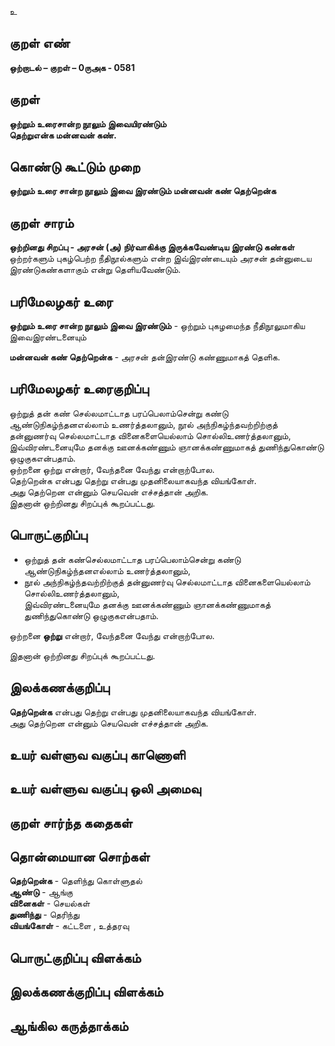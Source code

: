 உ

## குறள் எண் 

**ஒற்றாடல் – குறள் – 0ருஅக - 0581**  

## குறள் 

**ஒற்றும் உரைசான்ற நூலும் இவையிரண்டும்  
தெற்றுஎன்க மன்னவன் கண்.**  

## கொண்டு கூட்டும் முறை

**ஒற்றும் உரை சான்ற நூலும் இவை இரண்டும் மன்னவன் கண் தெற்றென்க**

## குறள் சாரம் 

**ஒற்றினது சிறப்பு - அரசன் (அ) நிர்வாகிக்கு இருக்கவேண்டிய இரண்டு கண்கள்**  
ஒற்றர்களும் புகழ்பெற்ற நீதிநூல்களும் என்ற இவ்இரண்டையும் அரசன் தன்னுடைய இரண்டுகண்களாகும் என்று தெளியவேண்டும்.  

## பரிமேலழகர் உரை

**ஒற்றும் உரை சான்ற நூலும் இவை இரண்டும்** - ஒற்றும் புகழமைந்த நீதிநூலுமாகிய இவைஇரண்டனையும்  

**மன்னவன் கண் தெற்றென்க** - அரசன் தன்இரண்டு கண்ணுமாகத் தெளிக. 

## பரிமேலழகர் உரைகுறிப்பு   

ஒற்றுத் தன் கண் செல்லமாட்டாத பரப்பெலாம்சென்று கண்டு ஆண்டுநிகழ்ந்தனஎல்லாம் உணர்த்தலானும், நூல் அந்நிகழ்ந்தவற்றிற்குத் தன்னுணர்வு செல்லமாட்டாத வினைகளையெல்லாம் சொல்லிஉணர்த்தலானும், இவ்விரண்டனையுமே தனக்கு ஊனக்கண்ணும் ஞானக்கண்ணுமாகத் துணிந்துகொண்டு ஒழுகுகஎன்பதாம்.  
ஒற்றனை ஒற்று என்றார், வேந்தனை வேந்து என்றாற்போல.  
தெற்றென்க என்பது தெற்று என்பது முதனிலையாகவந்த வியங்கோள்.  
அது தெற்றென என்னும் செயவென் எச்சத்தான் அறிக.  
இதனான் ஒற்றினது சிறப்புக் கூறப்பட்டது.   
 
## பொருட்குறிப்பு 

* ஒற்றுத் தன் கண்செல்லமாட்டாத பரப்பெலாம்சென்று கண்டு ஆண்டுநிகழ்ந்தனஎல்லாம் உணர்த்தலானும்,    
* நூல் அந்நிகழ்ந்தவற்றிற்குத் தன்னுணர்வு செல்லமாட்டாத வினைகளையெல்லாம் சொல்லிஉணர்த்தலானும்,  
இவ்விரண்டனையுமே தனக்கு ஊனக்கண்ணும் ஞானக்கண்ணுமாகத் துணிந்துகொண்டு ஒழுகுகஎன்பதாம். 

ஒற்றனை **ஒற்று** என்றார், வேந்தனை வேந்து என்றாற்போல.  

இதனான் ஒற்றினது சிறப்புக் கூறப்பட்டது.    

## இலக்கணக்குறிப்பு  

**தெற்றென்க** என்பது தெற்று என்பது முதனிலையாகவந்த வியங்கோள்.  
அது தெற்றென என்னும் செயவென் எச்சத்தான் அறிக.  

## உயர் வள்ளுவ வகுப்பு காணொளி


## உயர் வள்ளுவ வகுப்பு ஒலி அமைவு 

 
## குறள் சார்ந்த கதைகள் 


## தொன்மையான சொற்கள்

**தெற்றென்க** - தெளிந்து கொள்ளுதல்     
**ஆண்டு** - ஆங்கு   
**வினைகள்** - செயல்கள்     
**துணிந்து** - தெரிந்து   
**வியங்கோள்** - கட்டளை , உத்தரவு   

## பொருட்குறிப்பு விளக்கம்


## இலக்கணக்குறிப்பு விளக்கம்


## ஆங்கில கருத்தாக்கம் 


